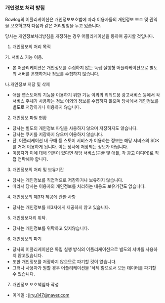 ### 개인정보 처리 방침

Bowlog의 어플리케이션은 개인정보보호법에 따라 이용자들의 개인정보 보호 및 권익을 보호하고자 다음과 같은 처리방침을 두고 있습니다.

당사는 개인정보처리방침을 개정하는 경우 어플리케이션을 통하여 공지할 것입니다.

1. 개인정보의 처리 목적 

가. 서비스 기능 이용. 
- 본 어플리케이션은 개인정보를 수집하지 않는 독립 실행형 어플리케이션으로 별도의 서버를 운영하거나 정보를 수집하지 않습니다.

나.개인정보 저장 및 삭제
- 애플 앱스토어의 기능을 이용하기 위한 기능 이외의 리워드용 광고서비스 등에서 각 서비스 주체가 사용하는 정보 이외의 정보를 수집하지 않으며 당사에서 개인정보를 별도로 저장하거나 이용하지 않습니다.

2. 개인정보 파일 현황
- 당사는 별도의 개인정보 파일을 사용하지 않으며 저장하지도 않습니다.
- 당사는 쿠키를 저장하지 않으며 이용하지 않습니다.
- 단, 어플리케이션 내 구매 등 스토어 서비스가 이용하는 정보는 해당 서비스의 SDK를 거쳐 이용하게 됩니다. 이는 당사에 저장되는 정보가 아닙니다.
- 이용자가 이에 대해 의문이 있다면 해당 서비스(구글 및 애플, 각 광고 미디어)로 직접 연락해야 합니다.

3. 개인정보의 처리 및 보유기간
- 당사는 개인정보를 직접적으로 저장하거나 보유하지 않습니다. 
- 따라서 당사는 이용자의 개인정보를 처리하는 내용도 보유기간도 없습니다.

4. 개인정보의 제3자 제공에 관한 사항
- 당사는 개인정보를 제3자에게 제공하지 않고 있습니다.

5. 개인정보처리 위탁.
- 당사는 개인정보를 위탁하고 있지않습니다.

6. 개인정보의 파기
- 당사의 어플리케이션은 독립 실행 방식의 어플리케이션으로 별도의 서버를 사용하지 않고있습니다.
- 또한 개인정보를 저장하지 않으므로 파기할 것이 없습니다.
- 그러나 사용자가 원할 경우 어플리케이션을 '삭제'함으로서 모든 데이터를 파기할 수 있습니다.

7. 개인정보 보호책임자 작성
- 이메일 : jiryu147@naver.com
